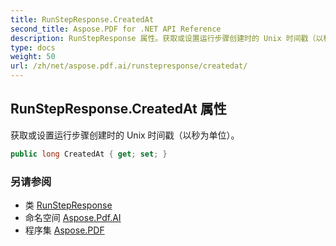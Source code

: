 ```yaml
---
title: RunStepResponse.CreatedAt
second_title: Aspose.PDF for .NET API Reference
description: RunStepResponse 属性。获取或设置运行步骤创建时的 Unix 时间戳（以秒为单位）
type: docs
weight: 50
url: /zh/net/aspose.pdf.ai/runstepresponse/createdat/
---
```

## RunStepResponse.CreatedAt 属性

获取或设置运行步骤创建时的 Unix 时间戳（以秒为单位）。

```csharp
public long CreatedAt { get; set; }
```

### 另请参阅

* 类 [RunStepResponse](../)
* 命名空间 [Aspose.Pdf.AI](../../../aspose.pdf.ai/)
* 程序集 [Aspose.PDF](../../../)